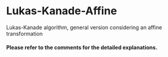 # Lukas-Kanade-Affine
Lukas-Kanade algorithm, general version considering an affine transformation

#### Please refer to the comments for the detailed explanations.
